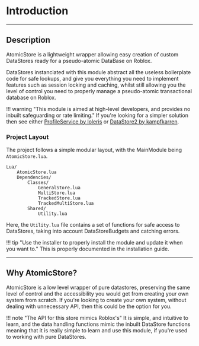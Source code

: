 # Introduction
-----------
## Description

AtomicStore is a lightweight wrapper allowing easy creation of custom DataStores ready for a pseudo-atomic DataBase on Roblox.

DataStores instanciated with this module abstract all the useless boilerplate code for safe lookups, and give you everything you need to implement features such as session locking and caching, whilst still allowing you the level of control you need to properly manage a pseudo-atomic transactional database on Roblox.

!!! warning "This module is aimed at high-level developers, and provides no inbuilt safeguarding or rate limiting."
	If you're looking for a simpler solution then see either [ProfileService by loleris](https://madstudioroblox.github.io/ProfileService/) or [DataStore2 by kampfkarren](https://kampfkarren.github.io/Roblox/).

### Project Layout

The project follows a simple modular layout, with the MainModule being `AtomicStore.lua`.

```
Lua/
	AtomicStore.lua
	Dependencies/
		Classes/
			GeneralStore.lua
			MultiStore.lua
			TrackedStore.lua
			TrackedMultiStore.lua
		Shared/
			Utility.lua
```

Here, the `Utility.lua` file contains a set of functions for safe access to DataStores, taking into account DataStoreBudgets and catching errors.

!!! tip "Use the installer to properly install the module and update it when you want to."
	This is properly documented in the installation guide.

-------

## Why AtomicStore?

AtomicStore is a low level wrapper of pure datastores, preserving the same level of control and the accessibility you would get from creating your own system from scratch. If you're looking to create your own system, without dealing with unnecessary API, then this could be the option for you.

!!! note "The API for this store mimics Roblox's"
	It is simple, and intuitive to learn, and the data handling functions mimic the inbuilt DataStore functions meaning that it is really simple to learn and use this module, if you're used to working with pure DataStores.